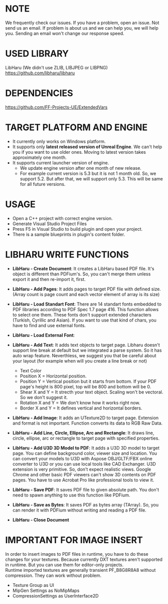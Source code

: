 # NOTE
We frequently check our issues. If you have a problem, open an issue. Not send us an email. If problem is about us and we can help you, we will help you. Sending an email won't change our response speed.

# USED LIBRARY
LibHaru (We didn't use ZLIB, LIBJPEG or LIBPNG) <br />
https://github.com/libharu/libharu

# DEPENDENCIES
https://github.com/FF-Projects-UE/ExtendedVars

# TARGET PLATFORM AND ENGINE
* It currently only works on Windows platform.
* It supports only <b>latest released version of Unreal Engine</b>. We can't help you if you want to use older ones. Moving to latest version takes approximately one month.
* It supports current launcher version of engine.
  * We update engine version after one month of new release.
  * For example current version is 5.3 but it is not 1 month old. So, we support 5.2. But after that, we will support only 5.3. This will be same for all future versions.

# USAGE
* Open a C++ project with correct engine version.
* Generate Visual Studio Project Files
* Press F5 in Visual Studio to build plugin and open your project.
* There is a sample blueprints in plugin's content folder.

# LIBHARU WRITE FUNCTIONS
* <b>LibHaru - Create Document</b>: It creates a LibHaru based PDF file. It's object is different than PDFium's. So, you can't merge them unless export it and then re-import it, first.

* <b>LibHaru - Add Pages</b>: It adds pages to target PDF file with defined size. (Array count is page count and each vector element of array is its size)

* <b>LibHaru - Load Standart Font</b>: There are 14 standart fonts embedded to PDF libraries according to PDF Spec 1.7 page 416. This function allows to select one them. These fonts don't support extended characters (Turkish, Cyrillic and Asian). If you want to use that kind of chars, you have to find and use external fonts.

* <b>LibHaru - Load External Font</b>:

* <b>LibHaru - Add Text</b>: It adds text objects to target page. Libharu doesn't support line break at default but we integrated a parse system. So it has auto wrap feature. Neverthless, we suggest you that be careful about your layout (for example when will you create a line break or not)
	* Text Color
	* Position X = Horizontal position.
	* Position Y = Vertical position but it starts from bottom. If your PDF page's height is 800 pixel, top will be 800 and bottom will be 0.
	* Shear X and Y = It strecth your text object. Scaling won't be vectoral. So we don't suggest it.
	* Rotation X and Y = We don't know how it works right now.
	* Border X and Y = It defines vertical and horizontal borders.
	
* <b>LibHaru - Add Image</b>: It adds an UTexture2D to target page. Extension and format is not important. Function converts its data to RGB Raw Data.

* <b>LibHaru - Add Line, Circle, Ellipse, Arc and Rectangle</b>: It draws line, circle, ellipse, arc or rectangle to target page with specified properties.

* <b>LibHaru - Add U3D 3D Model to PDF</b>: It adds a U3D 3D model to target page. You can define background color, viewer size and location. You can convert your models to U3D with Aspose OBJ/GLTF/FBX online converter to U3D or you can use local tools like CAD Exchanger. U3D extension is very primitive. So, don't expect realistic views. Google Chrome and other basic PDF viewers can't show 3D contents on PDF pages. You have to use Acrobat Pro like professional tools to view it.

* <b>LibHaru - Save PDF</b>: It saves PDF file to given absolute path. You don't need to spawn anything to use this function like PDFium.

* <b>LibHaru - Save as Bytes</b>: It saves PDF as bytes array (TArray<uint8>). So, you can render it with PDFium without writing and reading a PDF file.

* <b>LibHaru - Close Document</b> 

# IMPORTANT FOR IMAGE INSERT
In order to insert images to PDF files in runtime, you have to do these changes for your textures. Because currently DXT textures aren't supported in runtime. But you can use them for editor-only projects.<br />
Runtime imported textures are generally transient PF_B8G8R8A8 without compression. They can work without problem. <br />
* Texture Group as UI
* MipGen Settings as NoMipMaps
* CompressionSettings as UserInterface2D
